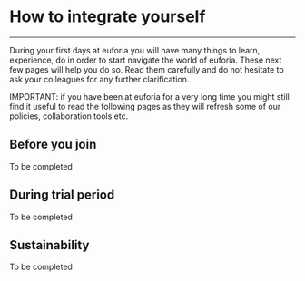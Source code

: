 # How to integrate yourself
-----------------------------------------------------------------------------

During your first days at euforia you will have many things to learn, experience, do in order to start navigate the world of euforia. These next few pages will help you do so. Read them carefully and do not hesitate to ask your colleagues for any further clarification.

IMPORTANT: if you have been at euforia for a very long time you might still find it useful to read the following pages as they will refresh some of our policies, collaboration tools etc.

## Before you join
To be completed

## During trial period
To be completed

## Sustainability
To be completed